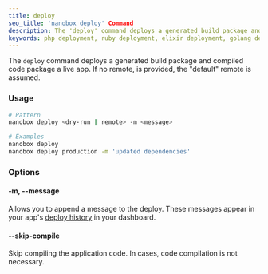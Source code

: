 ```yaml
---
title: deploy
seo_title: 'nanobox deploy' Command
description: The 'deploy' command deploys a generated build package and compiled code package a live app.
keywords: php deployment, ruby deployment, elixir deployment, golang deployment, nodejs deployment, python deployment
---
```


The `deploy` command deploys a generated build package and compiled code package a live app. If no remote, is provided, the "default" remote is assumed.

### Usage
```bash
# Pattern
nanobox deploy <dry-run | remote> -m <message>

# Examples
nanobox deploy
nanobox deploy production -m 'updated dependencies'
```

### Options

#### -m, --message
Allows you to append a message to the deploy. These messages appear in your app's [deploy history](/live-app-management/deploy-history/) in your dashboard.

#### --skip-compile
Skip compiling the application code. In cases, code compilation is not necessary.
